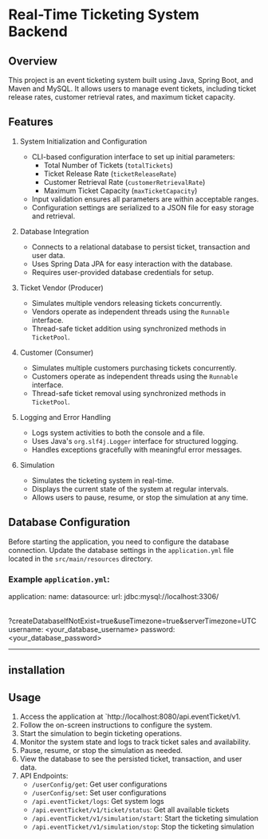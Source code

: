 # Real-Time Ticketing System Backend

## Overview
This project is an event ticketing system built using Java, Spring Boot, and Maven and MySQL. It allows users to manage event tickets, including ticket release rates, customer retrieval rates, and maximum ticket capacity.

## Features
1. System Initialization and Configuration
    - CLI-based configuration interface to set up initial parameters:
        - Total Number of Tickets (`totalTickets`)
        - Ticket Release Rate (`ticketReleaseRate`)
        - Customer Retrieval Rate (`customerRetrievalRate`)
        - Maximum Ticket Capacity (`maxTicketCapacity`)
    - Input validation ensures all parameters are within acceptable ranges.
    - Configuration settings are serialized to a JSON file for easy storage and retrieval.

2. Database Integration
    - Connects to a relational database to persist ticket, transaction and user data.
    - Uses Spring Data JPA for easy interaction with the database.
    - Requires user-provided database credentials for setup.

3. Ticket Vendor (Producer)
    - Simulates multiple vendors releasing tickets concurrently.
    - Vendors operate as independent threads using the `Runnable` interface.
    - Thread-safe ticket addition using synchronized methods in `TicketPool`.

4. Customer (Consumer)
    - Simulates multiple customers purchasing tickets concurrently.
    - Customers operate as independent threads using the `Runnable` interface.
    - Thread-safe ticket removal using synchronized methods in `TicketPool`.

5. Logging and Error Handling
    - Logs system activities to both the console and a file.
    - Uses Java's `org.slf4j.Logger` interface for structured logging.
    - Handles exceptions gracefully with meaningful error messages.

6. Simulation
    - Simulates the ticketing system in real-time.
    - Displays the current state of the system at regular intervals.
    - Allows users to pause, resume, or stop the simulation at any time.

## Database Configuration
Before starting the application, you need to configure the database connection. Update the database settings in the `application.yml` file located in the `src/main/resources` directory.

### Example `application.yml`:
  application:
      name: <Table Name>
  datasource:
    url: jdbc:mysql://localhost:3306/<Table Name>?createDatabaseIfNotExist=true&useTimezone=true&serverTimezone=UTC
    username: <your_database_username>
    password: <your_database_password> 
    
----------------------------------
## installation

## Usage
1. Access the application at `http://localhost:8080/api.eventTicket/v1.
2. Follow the on-screen instructions to configure the system.
3. Start the simulation to begin ticketing operations.
4. Monitor the system state and logs to track ticket sales and availability.
5. Pause, resume, or stop the simulation as needed.
6. View the database to see the persisted ticket, transaction, and user data.
7. API Endpoints:
    - `/userConfig/get`: Get user configurations
    - `/userConfig/set`: Set user configurations
    - `/api.eventTicket/logs`: Get system logs
    - `/api.eventTicket/v1/ticket/status`: Get all available tickets
    - `/api.eventTicket/v1/simulation/start`: Start the ticketing simulation
    - `/api.eventTicket/v1/simulation/stop`: Stop the ticketing simulation



